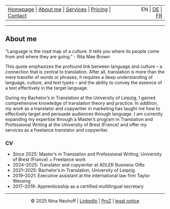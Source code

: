 <!-- Header -->
<table width="100%">
<tr>
<td align="left">
<a href="index.md">Homepage</a> |
<a href="about.md">About me</a> |
<a href="services.md">Services</a> |
<a href="pricing.md">Pricing</a> |
<a href="contact.md">Contact</a>
</td>
<td align="right">
EN | <a href="../de/index.md">DE</a> | <a href="../fr/index.md">FR</a>
</td>
</tr>
</table>
<hr>

## About me

“Language is the road map of a culture. It tells you where its people come from and where they are going.” - Rita Mae Brown 

This quote emphasizes the profound link between language and culture – a connection that is central to translation. After all, translation is more than the mere transfer of words or phrases; it requires a deep understanding of language, culture, and text types – and the ability to convey the essence of a text effectively in the target language.

During my Bachelor’s in Translation at the University of Leipzig, I gained comprehensive knowledge of translation theory and practice. In addition, my work as a translator and copywriter in marketing has taught me how to effectively target and persuade audiences through language. I am currently expanding my expertise through a Master’s program in Translation and Professional Writing at the University of Brest (France) and offer my services as a freelance translator and copywriter.

### CV
- Since 2025: Master’s in Translation and Professional Writing, University of Brest (France) + Freelance work
- 2024–2025: Translator and copywriter at ADLER Business Gifts
- 2021–2025: Bachelor’s in Translation, University of Leipzig
- 2019–2021: Executive assistant at the international law firm Taylor Wessing
- 2017–2019: Apprenticeship as a certified multilingual secretary


<!-- Footer -->
<hr>
<p align="center">
&copy; 2025 Nina Neuhoff | <a href="http://www.linkedin.com/in/nina-neuhoff-32b162283">LinkedIn</a> | <a href="https://www.proz.com/translator/4180778">ProZ</a> | <a href="impressum.md">legal notice</a>
</p>

